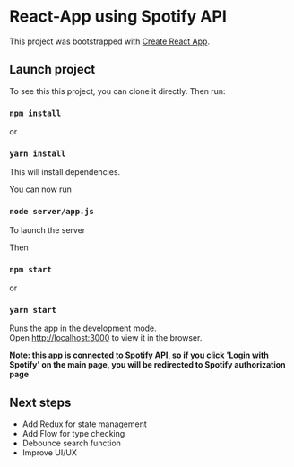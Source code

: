 # React-App using Spotify API



This project was bootstrapped with [Create React App](https://github.com/facebook/create-react-app).

## Launch project

To see this this project, you can clone it directly.
Then run:

### `npm install`
or
### `yarn install`

This will install dependencies.

You can now run

### `node server/app.js`

To launch the server

Then

### `npm start`
or
### `yarn start`

Runs the app in the development mode.<br>
Open [http://localhost:3000](http://localhost:3000) to view it in the browser.



**Note: this app is connected to Spotify API, so if you click 'Login with Spotify' on the main page, you will be redirected to Spotify authorization page**


## Next steps

- Add Redux for state management
- Add Flow for type checking
- Debounce search function
- Improve UI/UX